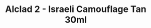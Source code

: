 ---
layout: product
title: "Alclad 2 - Israeli Camouflage Tan 30ml"
price: "TBA" 
desc: "Metalizer boja"
img_path: "/assets/img/ALCE604.webp"
brand: "N/A"
available: false
special_offer: false
new: false
soon: false
cat: "040000"
subcat: "040300"
subsubcat: "0N/A"
sifra: "ALCE604"
popular: false
spec: false
---